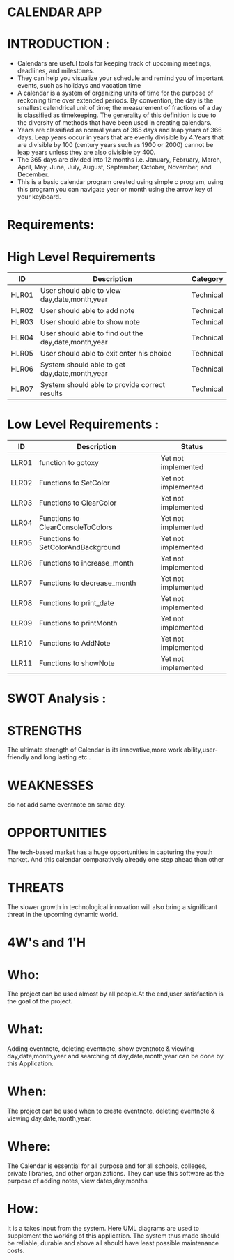 # CALENDAR APP


INTRODUCTION :
==============

* Calendars are useful tools for keeping track of upcoming meetings, deadlines, and milestones. 
* They can help you visualize your schedule and remind you of important events, such as holidays and vacation time
* A calendar is a system of organizing units of time for the purpose of reckoning time over extended periods. By convention, the day is the smallest calendrical unit of time; the measurement of fractions of a day is classified as timekeeping. The generality of this definition is due to the diversity of methods that have been used in creating calendars.
* Years are classified as normal years of 365 days and leap years of 366 days. Leap years occur in years that are evenly divisible by 4.Years that are divisible by 100 (century     years such as 1900 or 2000) cannot be leap years unless they are also divisible by 400.
* The 365 days are divided into 12 months i.e. January, February, March, April, May, June, July, August, September, October, November, and December.
* This is a basic calendar program created using simple c program, using this program you can navigate year or month using the arrow key of your keyboard.

Requirements:
=============

High Level Requirements
=======================
| ID    | Description | Category  | 
| -------|------------|-----------|
| HLR01 | User should able to view day,date,month,year  | Technical  |
| HLR02 | User should able to add note  | Technical  |  
| HLR03 | User should able to show note | Technical  | 
| HLR04 | User should able to find out the day,date,month,year  | Technical  | 
| HLR05 | User should able to exit enter his choice | Technical  |
| HLR06 | System should able to get day,date,month,year | Technical  | 
| HLR07 | System should able to provide correct results | Technical  |





Low Level Requirements :
=======================
| ID    | Description | Status  |
| ------| ----------- |-----------| 
| LLR01 | function to gotoxy  | Yet not implemented  |
| LLR02 | Functions to SetColor | Yet not implemented  |  
| LLR03 | Functions to ClearColor | Yet not implemented   | 
| LLR04 | Functions to  ClearConsoleToColors | Yet not implemented  | 
| LLR05 | Functions to SetColorAndBackground| Yet not implemented   |
| LLR06 | Functions to increase_month |  Yet not implemented | 
| LLR07 | Functions to decrease_month | Yet not implemented  |
| LLR08 | Functions to print_date | Yet not implemented  | 
| LLR09 | Functions to printMonth | Yet not implemented  |
| LLR10 | Functions to AddNote |  Yet not implemented | 
| LLR11 | Functions to showNote | Yet not implemented  |







SWOT Analysis :
=============

STRENGTHS
===========
The ultimate strength of Calendar is its innovative,more work ability,user-friendly and long lasting etc..

WEAKNESSES
===========
do not add same eventnote on same day.

OPPORTUNITIES
==============
The tech-based market has a huge opportunities in capturing the youth market. And this calendar comparatively already one step ahead than other

THREATS
============
The slower growth in technological innovation will also bring a significant threat in the upcoming dynamic world.












4W's and 1'H
=============
Who:
======
The project can be used almost by all people.At the end,user satisfaction is the goal of the project.

What:
======
Adding eventnote, deleting eventnote, show eventnote & viewing day,date,month,year and searching of day,date,month,year can be done by this Application.

When:
======
The project can be used when to create eventnote, deleting eventnote & viewing day,date,month,year.

Where:
=====
The Calendar is essential for all purpose and for all schools, colleges, private libraries, and other organizations. They can use this software as the purpose of adding notes, view dates,day,months

How:
======
It is a takes input from the system. Here UML diagrams are used to supplement the working of this application. The system thus made should be reliable, durable and above all should have least possible maintenance costs.
